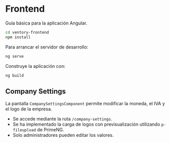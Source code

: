 # Frontend

Guía básica para la aplicación Angular.

```bash
cd ventory-frontend
npm install
```

Para arrancar el servidor de desarrollo:

```bash
ng serve
```

Construye la aplicación con:

```bash
ng build
```

## Company Settings

La pantalla `CompanySettingsComponent` permite modificar la moneda, el IVA y el logo de la empresa.

- Se accede mediante la ruta `/company-settings`.
- Se ha implementado la carga de logos con previsualización utilizando `p-fileupload` de PrimeNG.
- Solo administradores pueden editar los valores.
